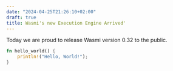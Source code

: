 ```yaml
---
date: "2024-04-25T21:26:10+02:00"
draft: true
title: Wasmi's new Execution Engine Arrived'
---
```


Today we are proud to release Wasmi version 0.32 to the public.

```rust
fn hello_world() {
    println!("Hello, World!");
}
```
